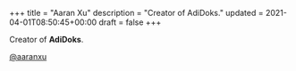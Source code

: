 +++
title = "Aaran Xu"
description = "Creator of AdiDoks."
updated = 2021-04-01T08:50:45+00:00
draft = false
+++

Creator of **AdiDoks**.

[@aaranxu](https://github.com/aaranxu)
